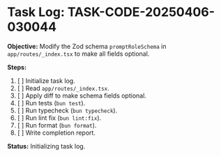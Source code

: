 # Task Log: TASK-CODE-20250406-030044

**Objective:** Modify the Zod schema `promptRoleSchema` in `app/routes/_index.tsx` to make all fields optional.

**Steps:**

1.  [ ] Initialize task log.
2.  [ ] Read `app/routes/_index.tsx`.
3.  [ ] Apply diff to make schema fields optional.
4.  [ ] Run tests (`bun test`).
5.  [ ] Run typecheck (`bun typecheck`).
6.  [ ] Run lint fix (`bun lint:fix`).
7.  [ ] Run format (`bun format`).
8.  [ ] Write completion report.

**Status:** Initializing task log.
